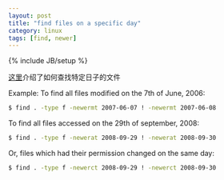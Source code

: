 ```yaml
---
layout: post
title: "find files on a specific day"
category: linux
tags: [find, newer]
---
```

{% include JB/setup %}

[这里](https://stackoverflow.com/questions/158044/how-to-use-find-to-search-for-files-created-on-a-specific-date/158235#158235)介绍了如何查找特定日子的文件

Example: To find all files modified on the 7th of June, 2006:

```bash
$ find . -type f -newermt 2007-06-07 ! -newermt 2007-06-08
```

To find all files accessed on the 29th of september, 2008:

```bash
$ find . -type f -newerat 2008-09-29 ! -newerat 2008-09-30
```

Or, files which had their permission changed on the same day:

```bash
$ find . -type f -newerct 2008-09-29 ! -newerct 2008-09-30
```
